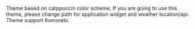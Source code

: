 Theme based on catppuccin color scheme, If you are going to use this theme, please change path for application widget and weather location/api. Theme support Komorebi.
